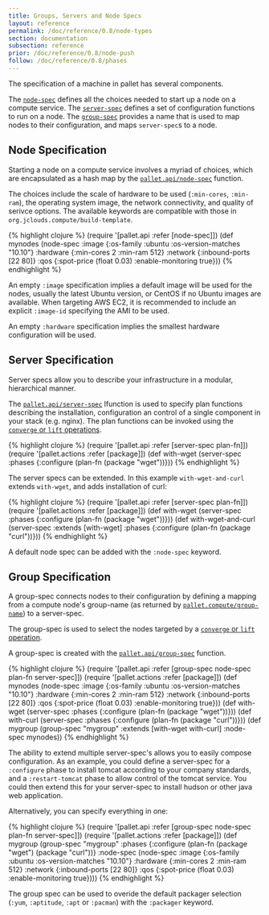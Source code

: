```yaml
---
title: Groups, Servers and Node Specs
layout: reference
permalink: /doc/reference/0.8/node-types
section: documentation
subsection: reference
prior: /doc/reference/0.8/node-push
follow: /doc/reference/0.8/phases
---
```


The specification of a machine in pallet has several components.

The [`node-spec`](/pallet/api/0.8/pallet.api#var-node-spec) defines all the
choices needed to start up a node on a compute service. The
[`server-spec`](/pallet/api/0.8/pallet.api#var-server-spec) defines a set of
configuration functions to run on a node.  The
[`group-spec`](/pallet/api/0.8/pallet.api#var-group-spec) provides a name
that is used to map nodes to their configuration, and maps `server-spec`s to a
node.

## Node Specification

Starting a node on a compute service involves a myriad of choices, which are
encapsulated as a hash map by the
[`pallet.api/node-spec`](/pallet/api/0.8/pallet.api#var-node-spec) function.

The choices include the scale of hardware to be used (`:min-cores`, `:min-ram`),
the operating system image, the network connectivity, and quality of serivce
options.  The available keywords are compatible with those in
`org.jclouds.compute/build-template`.

{% highlight clojure %}
(require '[pallet.api :refer [node-spec]])
(def mynodes
  (node-spec
    :image {:os-family :ubuntu :os-version-matches "10.10"}
    :hardware {:min-cores 2 :min-ram 512}
    :network {:inbound-ports [22 80]}
    :qos {:spot-price (float 0.03) :enable-monitoring true}))
{% endhighlight %}

An empty `:image` specification implies a default image will be used for the
nodes, usually the latest Ubuntu version, or CentOS if no Ubuntu images are
available.  When targeting AWS EC2, it is recommended to include an explicit
`:image-id` specifying the AMI to be used.

An empty `:hardware` specification implies the smallest hardware configuration
will be used.

## Server Specification

Server specs allow you to describe your infrastructure in a modular,
hierarchical manner.

The [`pallet.api/server-spec`](/pallet/api/0.8/pallet.api#var-server-spec)
lfunction is used to specify plan functions describing the installation,
configuration an control of a single component in your stack (e.g. nginx).  The
plan functions can be invoked using the
[`converge` or `lift` operations](/doc/reference/0.8/operations).

{% highlight clojure %}
(require '[pallet.api :refer [server-spec plan-fn]])
(require '[pallet.actions :refer [package]])
(def with-wget
  (server-spec
   :phases {:configure (plan-fn (package "wget"))}))
{% endhighlight %}

The server specs can be extended.  In this example `with-wget-and-curl`
extends `with-wget`, and adds installation of curl:

{% highlight clojure %}
(require '[pallet.api :refer [server-spec plan-fn]])
(require '[pallet.actions :refer [package]])
(def with-wget
  (server-spec
   :phases {:configure (plan-fn (package "wget"))}))
(def with-wget-and-curl
  (server-spec
   :extends [with-wget]
   :phases {:configure (plan-fn (package "curl"))}))
{% endhighlight %}

A default node spec can be added with the `:node-spec` keyword.

## Group Specification

A group-spec connects nodes to their configuration by defining a mapping from a
compute node's group-name (as returned by
[`pallet.compute/group-name`](/pallet/api/0.8/pallet.node#var-group-name)) to
a server-spec.

The group-spec is used to select the nodes targeted by a [`converge` or `lift`
operation](/doc/reference/0.8/operations).

A group-spec is created with the
[`pallet.api/group-spec`](/pallet/api/0.8/pallet.api#var-group-spec)
function.

{% highlight clojure %}
(require '[pallet.api :refer [group-spec node-spec plan-fn server-spec]])
(require '[pallet.actions :refer [package]])
(def mynodes
  (node-spec
    :image {:os-family :ubuntu :os-version-matches "10.10"}
    :hardware {:min-cores 2 :min-ram 512}
    :network {:inbound-ports [22 80]}
    :qos {:spot-price (float 0.03) :enable-monitoring true}))
(def with-wget
  (server-spec
   :phases {:configure (plan-fn (package "wget"))}))
(def with-curl
  (server-spec
   :phases {:configure (plan-fn (package "curl"))}))
(def mygroup
  (group-spec
    "mygroup" :extends [with-wget with-curl] :node-spec mynodes))
{% endhighlight %}

The ability to extend multiple server-spec's allows you to easily compose
configuration.  As an example, you could define a server-spec for a `:configure`
phase to install tomcat according to your company standards, and a
`:restart-tomcat` phase to allow control of the tomcat service.  You could then
extend this for your server-spec to install hudson or other java web
application.

Alternatively, you can specify everything in one:

{% highlight clojure %}
(require '[pallet.api :refer [group-spec node-spec plan-fn server-spec]])
(require '[pallet.actions :refer [package]])
(def mygroup
  (group-spec
    "mygroup"
    :phases {:configure (plan-fn
                         (package "wget")
                         (package "curl"))}
    :node-spec (node-spec
                :image {:os-family :ubuntu :os-version-matches "10.10"}
                :hardware {:min-cores 2 :min-ram 512}
                :network {:inbound-ports [22 80]}
                :qos {:spot-price (float 0.03) :enable-monitoring true})))
{% endhighlight %}

The group spec can be used to overide the default packager selection
(`:yum`, `:aptitude`, `:apt` or `:pacman`) with the `:packager` keyword.
